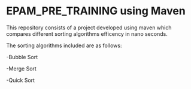 # EPAM_PRE_TRAINING using Maven
This repository consists of a project developed using maven which compares different sorting algorithms efficency in nano seconds.

The sorting algorithms included are as follows:

-Bubble Sort

-Merge Sort

-Quick Sort

